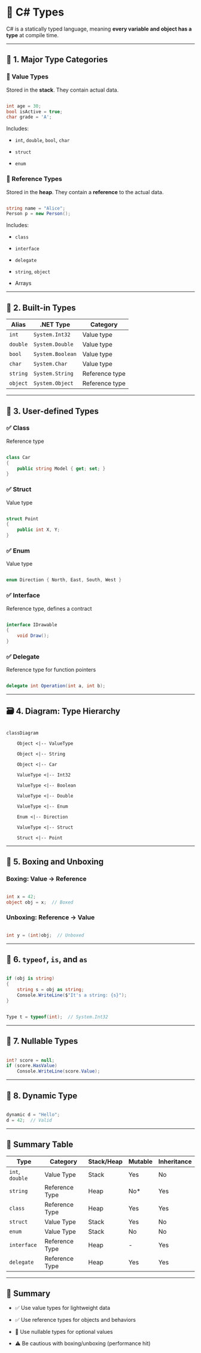 # 🧬 C# Types



C# is a statically typed language, meaning **every variable and object has a type** at compile time.



---



## 🧱 1. Major Type Categories



### 🔹 Value Types

Stored in the **stack**. They contain actual data.



```csharp

int age = 30;
bool isActive = true;
char grade = 'A';

```



Includes:

- `int`, `double`, `bool`, `char`

- `struct`

- `enum`



### 🔸 Reference Types

Stored in the **heap**. They contain a **reference** to the actual data.



```csharp

string name = "Alice";
Person p = new Person();

```



Includes:

- `class`

- `interface`

- `delegate`

- `string`, `object`

- Arrays



---



## 🧮 2. Built-in Types



| Alias    | .NET Type     | Category     |
|----------|---------------|--------------|
| `int`    | `System.Int32` | Value type   |
| `double` | `System.Double` | Value type  |
| `bool`   | `System.Boolean` | Value type |
| `char`   | `System.Char`  | Value type   |
| `string` | `System.String` | Reference type |
| `object` | `System.Object` | Reference type |



---



## 🧱 3. User-defined Types



### ✅ Class

Reference type



```csharp

class Car
{
    public string Model { get; set; }
}

```



### ✅ Struct

Value type



```csharp

struct Point
{
    public int X, Y;
}

```



### ✅ Enum

Value type



```csharp

enum Direction { North, East, South, West }

```



### ✅ Interface

Reference type, defines a contract



```csharp

interface IDrawable
{
    void Draw();
}

```



### ✅ Delegate

Reference type for function pointers



```csharp

delegate int Operation(int a, int b);

```



---



## 🗃️ 4. Diagram: Type Hierarchy



```mermaid

classDiagram

    Object <|-- ValueType

    Object <|-- String

    Object <|-- Car

    ValueType <|-- Int32

    ValueType <|-- Boolean

    ValueType <|-- Double

    ValueType <|-- Enum

    Enum <|-- Direction

    ValueType <|-- Struct

    Struct <|-- Point

```



---



## 🔄 5. Boxing and Unboxing



### Boxing: Value → Reference



```csharp

int x = 42;
object obj = x;  // Boxed

```



### Unboxing: Reference → Value



```csharp

int y = (int)obj;  // Unboxed

```



---



## 🧠 6. `typeof`, `is`, and `as`



```csharp

if (obj is string)
{
    string s = obj as string;
    Console.WriteLine($"It's a string: {s}");
}

```



```csharp

Type t = typeof(int);  // System.Int32

```



---



## 🧪 7. Nullable Types



```csharp

int? score = null;
if (score.HasValue)
    Console.WriteLine(score.Value);

```



---



## 🧭 8. Dynamic Type



```csharp

dynamic d = "Hello";
d = 42;  // Valid

```



---



## 🧾 Summary Table



| Type            | Category        | Stack/Heap | Mutable | Inheritance |
|-----------------|------------------|------------|---------|-------------|
| `int`, `double` | Value Type       | Stack      | Yes     | No          |
| `string`        | Reference Type   | Heap       | No*     | Yes         |
| `class`         | Reference Type   | Heap       | Yes     | Yes         |
| `struct`        | Value Type       | Stack      | Yes     | No          |
| `enum`          | Value Type       | Stack      | No      | No          |
| `interface`     | Reference Type   | Heap       | -       | Yes         |
| `delegate`      | Reference Type   | Heap       | Yes     | Yes         |



---



## 🏁 Summary



- ✅ Use value types for lightweight data

- ✅ Use reference types for objects and behaviors

- 🧠 Use nullable types for optional values

- ⚠️ Be cautious with boxing/unboxing (performance hit)
